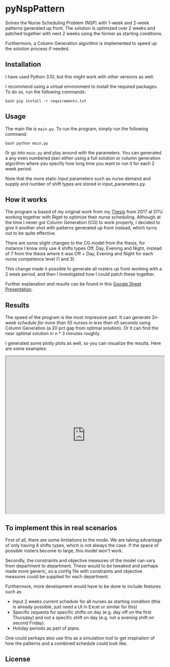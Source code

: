 # pyNspPattern

Solves the Nurse Scheduling Problem (NSP) with 1-week and 2-week patterns generated up front. The solution is optimized over 2 weeks and patched together with next 2 weeks using the former as starting conditions.

Furthermore, a Column Generation algorithm is implemented
to speed up the solution process if needed.

## Installation
I have used Python 3.10, but this might work with other versions as well.

I recommend using a virtual environment to install the required packages. To do so, run the following commands:

```bash pip install -r requirements.txt```

## Usage
The main file is `main.py`. To run the program, simply run the following command:

```bash python main.py```

0r go into `main.py` and play around with the parameters. You can generated a any even numbered plan either using a full 
solution or column generation algorithm where you specify how long time you want to run it for each 2 week period.

Note that the more static input parameters such as nurse demand and supply and number of shift types are stored in input_parameters.py.

## How it works
The program is based of my original work from my [Thesis](https://www.dropbox.com/s/p2memkka1tygggx/Main%20Thesis%20File.pdf?dl=0) from 2017 at DTU working together with Riget to optimize their nurse scheduling.
Although at the time I never got Column Generation (CG) to work properly, I decided to give it another shot with patterns generated up front instead, which turns out to be quite effective.

There are some slight changes to the CG model from the thesis, for instance I know only use 4 shifts types Off, Day, Evening and Night, instead of 7 from the thesis where it was Off + Day, Evening and Night for each nurse competence level (1 and 3).

This change made it possible to generate all rosters up front working with a 2 week period, and then I investigated how I could patch these together.

Further explanation and results can be found in this [Google Sheet Presentation](https://docs.google.com/presentation/d/1Sd_SwZE5Q46sYWflUblwJZJwTlvCniZiViLc7QHK9A8/edit?usp=sharing).

## Results
The speed of the program is the most impressive part. It can generate 2*n-week schedule for more than 55 nurses in less than n*5 seconds using Column Generation (a 20 pct gap from optimal solution).
Or it can find the near optimal solution in n * 3 minutes roughly.

I generated some plotly plots as well, so you can visualize the results. Here are some examples:

<iframe src="https://gist.github.com/ec0di/ca8a0435a1667fd4fbeb9a93c9796d42" width="100%" height="500px"></iframe>

## To implement this in real scenarios
First of all, there are some limitations to the mode. We are taking advantage of only having 4 shifts types, which is not always the case. If the space of possible rosters become to large, this model won't work.

Secondly, the constraints and objective measures of the model can vary from department to department. These would to be tweaked and perhaps made more generic, so a config file with constraints and objective measures could be supplied for each department.

Furthermore, more development would have to be done to include features such as
* Input 2 weeks current schedule for all nurses as starting condition (this is already possible, just need a UI in Excel or similar for this)
* Specific requests for specific shifts on day (e.g. day off on the first Thursday) and not a specific shift on day (e.g. not a evening shift on second Friday).
* Holiday periods as part of plans.

One could perhaps also use this as a simulation tool to get inspiration of how the patterns and a combined schedule could look like.

## License